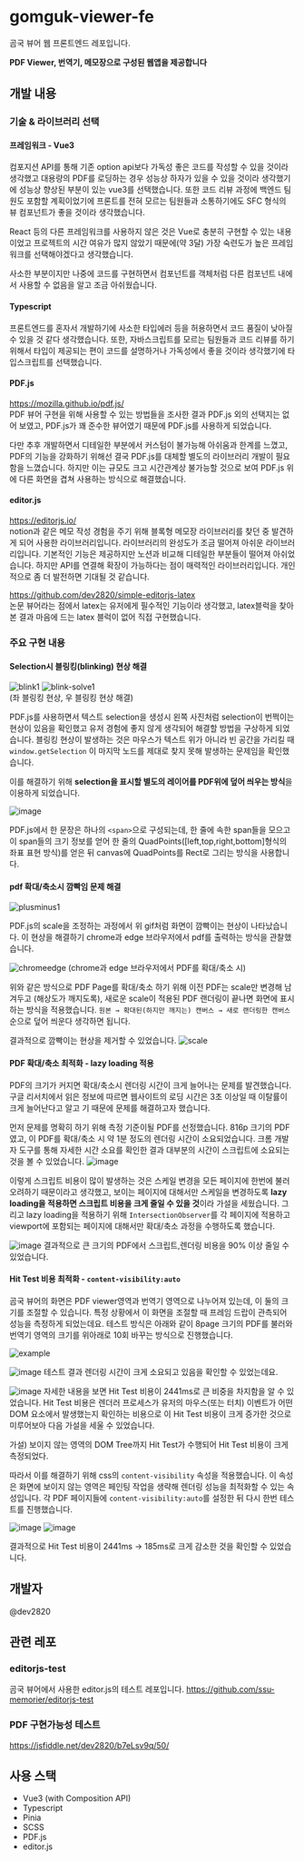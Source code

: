 # gomguk-viewer-fe

곰국 뷰어 웹 프론트엔드 레포입니다.

**PDF Viewer, 번역기, 메모장으로 구성된 웹앱을 제공합니다** 

## 개발 내용

### 기술 & 라이브러리 선택
#### 프레임워크 - Vue3
컴포지션 API를 통해 기존 option api보다 가독성 좋은 코드를 작성할 수 있을 것이라 생각했고 대용량의 PDF를 로딩하는 경우 성능상 하자가 있을 수 있을 것이라 생각했기에 성능상 향상된 부분이 있는 vue3를 선택했습니다. 또한 코드 리뷰 과정에 백엔드 팀원도 포함할 계획이었기에 프론트를 전혀 모르는 팀원들과 소통하기에도 SFC 형식의 뷰 컴포넌트가 좋을 것이라 생각했습니다.

React 등의 다른 프레임워크를 사용하지 않은 것은 Vue로 충분히 구현할 수 있는 내용이었고 프로젝트의 시간 여유가 많지 않았기 때문에(약 3달) 가장 숙련도가 높은 프레임워크를 선택해야겠다고 생각했습니다. 

사소한 부분이지만 나중에 코드를 구현하면서 컴포넌트를 객체처럼 다른 컴포넌트 내에서 사용할 수 없음을 알고 조금 아쉬웠습니다. 

#### Typescript
프론트엔드를 혼자서 개발하기에 사소한 타입에러 등을 허용하면서 코드 품질이 낮아질 수 있을 것 같다 생각했습니다. 또한, 자바스크립트를 모르는 팀원들과 코드 리뷰를 하기 위해서 타입이 제공되는 편이 코드를 설명하거나 가독성에서 좋을 것이라 생각했기에 타입스크립트를 선택했습니다.

#### PDF.js
https://mozilla.github.io/pdf.js/  
PDF 뷰어 구현을 위해 사용할 수 있는 방법들을 조사한 결과 PDF.js 외의 선택지는 없어 보였고, PDF.js가 꽤 준수한 뷰어였기 때문에 PDF.js를 사용하게 되었습니다.

다만 추후 개발하면서 디테일한 부분에서 커스텀이 불가능해 아쉬움과 한계를 느꼈고, PDF의 기능을 강화하기 위해선 결국 PDF.js를 대체할 별도의 라이브러리 개발이 필요함을 느꼈습니다. 하지만 이는 규모도 크고 시간관계상 불가능할 것으로 보여 PDF.js 위에 다른 화면을 겹쳐 사용하는 방식으로 해결했습니다.

#### editor.js
https://editorjs.io/  
notion과 같은 메모 작성 경험을 주기 위해 블록형 메모장 라이브러리를 찾던 중 발견하게 되어 사용한 라이브러리입니다. 라이브러리의 완성도가 조금 떨어져 아쉬운 라이브러리입니다. 기본적인 기능은 제공하지만 노션과 비교해 디테일한 부분들이 떨어져 아쉬었습니다. 하지만 API를 연결해 확장이 가능하다는 점이 매력적인 라이브러리입니다. 개인적으로 좀 더 발전하면 기대될 것 같습니다.

https://github.com/dev2820/simple-editorjs-latex   
논문 뷰어라는 점에서 latex는 유저에게 필수적인 기능이라 생각했고, latex블럭을 찾아본 결과 마음에 드는 latex 블럭이 없어 직접 구현했습니다.

### 주요 구현 내용

#### Selection시 블링킹(blinking) 현상 해결
![blink1](https://user-images.githubusercontent.com/40891497/210165480-cbc1cc29-51a7-4ac8-a490-82c5b7db3ca8.gif)
![blink-solve1](https://user-images.githubusercontent.com/40891497/210165501-4a28d1f3-7711-48ca-b8f5-079ae8c4aa7a.gif)  
(좌 블링킹 현상, 우 블링킹 현상 해결)

PDF.js를 사용하면서 텍스트 selection을 생성시 왼쪽 사진처럼 selection이 번쩍이는 현상이 있음을 확인했고 유저 경험에 좋지 않게 생각되어 해결할 방법을 구상하게 되었습니다. 블링킹 현상이 발생하는 것은 마우스가 텍스트 위가 아니라 빈 공간을 가리킬 때 `window.getSelection` 이 마지막 노드를 제대로 찾지 못해 발생하는 문제임을 확인했습니다.

이를 해결하기 위해 **selection을 표시할 별도의 레이어를 PDF위에 덮어 씌우는 방식**을 이용하게 되었습니다. 

![image](https://user-images.githubusercontent.com/40891497/210165781-075aef7b-856b-41c5-b044-a3c1428d4cb6.png)

PDF.js에서 한 문장은 하나의 `<span>`으로 구성되는데, 한 줄에 속한 span들을 모으고 이 span들의 크기 정보를 얻어 한 줄의 QuadPoints([left,top,right,bottom]형식의 좌표 표현 방식)를 얻은 뒤 canvas에 QuadPoints를 Rect로 그리는 방식을 사용합니다.

#### pdf 확대/축소시 깜빡임 문제 해결
![plusminus1](https://user-images.githubusercontent.com/40891497/210165839-b434d5a3-dbe2-43ee-989c-cd62aa48aa4d.gif)

PDF.js의 scale을 조정하는 과정에서 위 gif처럼 화면이 깜빡이는 현상이 나타났습니다. 이 현상을 해결하기 chrome과 edge 브라우저에서 pdf를 출력하는 방식을 관찰했습니다.

![chromeedge](https://user-images.githubusercontent.com/40891497/210165962-db74461d-ee26-4a55-b0aa-8898133ec684.gif)
(chrome과 edge 브라우저에서 PDF를 확대/축소 시)

위와 같은 방식으로 PDF Page를 확대/축소 하기 위해 이전 PDF는 scale만 변경해 남겨두고 (해상도가 깨지도록), 새로운 scale이 적용된 PDF 랜더링이 끝나면 화면에 표시하는 방식을 적용했습니다. `원본 → 확대된(하지만 깨지는) 캔버스 → 새로 랜더링한 캔버스` 순으로 덮어 씌운다 생각하면 됩니다. 

결과적으로 깜빡이는 현상을 제거할 수 있었습니다.
![scale](https://user-images.githubusercontent.com/40891497/210166024-69886c75-5d65-4393-9653-2cd50837fa4f.gif)

#### PDF 확대/축소 최적화 - lazy loading 적용
PDF의 크기가 커지면 확대/축소시 렌더링 시간이 크게 늘어나는 문제를 발견했습니다. 구글 리서치에서 읽은 정보에 따르면 웹사이트의 로딩 시간은 3초 이상일 때 이탈률이 크게 늘어난다고 알고 기 때문에 문제를 해결하고자 했습니다. 

먼저 문제를 명확히 하기 위해 측정 기준이될 PDF를 선정했습니다. 816p 크기의 PDF였고, 이 PDF를 확대/축소 시 약 1분 정도의 렌더링 시간이 소요되었습니다. 크롬 개발자 도구를 통해 자세한 시간 소요를 확인한 결과 대부분의 시간이 스크립트에 소요되는 것을 볼 수 있었습니다.
![image](https://user-images.githubusercontent.com/40891497/210166416-449d53a3-4d38-4363-9509-98e6bd47758d.png)

이렇게 스크립트 비용이 많이 발생하는 것은 스케일 변경을 모든 페이지에 한번에 불러오려하기 때문이라고 생각했고, 보이는 페이지에 대해서만 스케일을 변경하도록 **lazy loading을 적용하면 스크립트 비용을 크게 줄일 수 있을 것**이라 가설을 세웠습니다. 그리고 lazy loading을 적용하기 위해 `IntersectionObserver`를 각 페이지에 적용하고 viewport에 포함되는 페이지에 대해서만 확대/축소 과정을 수행하도록 했습니다. 

![image](https://user-images.githubusercontent.com/40891497/210166480-606dd163-fc07-495f-a484-ebc8dc996f0b.png)
결과적으로 큰 크기의 PDF에서 스크립트,렌더링 비용을 90% 이상 줄일 수 있었습니다.

#### Hit Test 비용 최적화 - `content-visibility:auto`
곰국 뷰어의 화면은 PDF viewer영역과 번역기 영역으로 나누어져 있는데, 이 둘의 크기를 조절할 수 있습니다. 특정 상황에서 이 화면을 조절할 때 프레임 드랍이 관측되어 성능을 측정하게 되었는데요. 테스트 방식은 아래와 같이 8page 크기의 PDF를 불러와 번역기 영역의 크기를 위아래로 10회 바꾸는 방식으로 진행했습니다.

![example](https://user-images.githubusercontent.com/40891497/210166599-81615507-bc60-403d-b15c-e38ad742f1d9.gif)

![image](https://user-images.githubusercontent.com/40891497/210166717-77058fb5-4a39-4896-898e-2aa45f22fe5d.png)
테스트 결과 렌더링 시간이 크게 소요되고 있음을 확인할 수 있었는데요. 

![image](https://user-images.githubusercontent.com/40891497/210166729-e4cf39fe-5406-44e9-8876-0b89249e1dcf.png)
자세한 내용을 보면 Hit Test 비용이 2441ms로 큰 비중을 차지함을 알 수 있었습니다. Hit Test 비용은 렌더러 프로세스가 유저의 마우스(또는 터치) 이벤트가 어떤 DOM 요소에서 발생했는지 확인하는 비용으로 이 Hit Test 비용이 크게 증가한 것으로 미루어보아 다음 가설을 세울 수 있었습니다.

가설) 보이지 않는 영역의 DOM Tree까지 Hit Test가 수행되어 Hit Test 비용이 크게 측정되었다. 

따라서 이를 해결하기 위해 css의 `content-visibility` 속성을 적용했습니다. 이 속성은 화면에 보이지 않는 영역은 페인팅 작업을 생략해 렌더링 성능을 최적화할 수 있는 속성입니다. 각 PDF 페이지들에 `content-visibility:auto`를 설정한 뒤 다시 한번 테스트를 진행했습니다.

![image](https://user-images.githubusercontent.com/40891497/210166935-dc382b7c-6fb2-4088-a18e-f4907d193a0f.png)
![image](https://user-images.githubusercontent.com/40891497/210166943-5d149a61-8f75-4833-a0a2-09a594ef7252.png)

결과적으로 Hit Test 비용이 2441ms -> 185ms로 크게 감소한 것을 확인할 수 있었습니다.

## 개발자
@dev2820

## 관련 레포
### editorjs-test
곰국 뷰어에서 사용한 editor.js의 테스트 레포입니다.
https://github.com/ssu-memorier/editorjs-test

### PDF 구현가능성 테스트
https://jsfiddle.net/dev2820/b7eLsv9q/50/

## 사용 스택
- Vue3 (with Composition API)
- Typescript
- Pinia
- SCSS
- PDF.js
- editor.js



